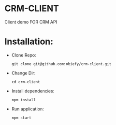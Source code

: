 # CRM-CLIENT

Client demo FOR CRM API

# Installation:

- Clone Repo:

  `git clone git@github.com:obiefy/crm-client.git`

- Change Dir:

  `cd crm-client`

- Install dependencies:

  `npm install`

- Run application:

  `npm start`
